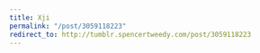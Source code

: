 ```yaml
---
title: Xji
permalink: "/post/3059118223"
redirect_to: http://tumblr.spencertweedy.com/post/3059118223
---
```



